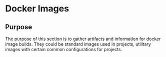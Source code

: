 # Docker Images
## Purpose
The purpose of this section is to gather artifacts and information for docker image builds. They could be standard images used in projects, utilitary images with certain common configurations for projects.